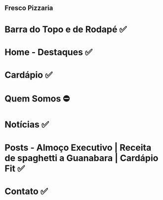 ## Fresco Pizzaria ##

# Barra do Topo e de Rodapé ✅

# Home - Destaques ✅

# Cardápio ✅

# Quem Somos ⛔

# Notícias ✅

# Posts - Almoço Executivo | Receita de spaghetti a Guanabara | Cardápio Fit ✅

# Contato ✅